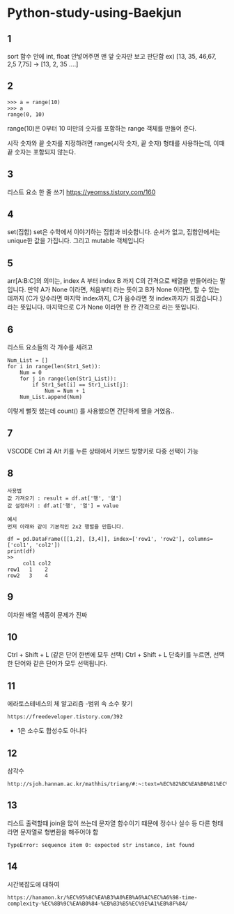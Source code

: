 # Python-study-using-Baekjun


## 1
sort 함수 안에 int, float 안넣어주면 맨 앞 숫자만 보고 판단함
ex) [13, 35, 46,67, 2,5 7,75] → [13, 2, 35 ....]

## 2
~~~
>>> a = range(10)
>>> a
range(0, 10)
~~~

range(10)은 0부터 10 미만의 숫자를 포함하는 range 객체를 만들어 준다.

시작 숫자와 끝 숫자를 지정하려면 range(시작 숫자, 끝 숫자) 형태를 사용하는데, 이때 끝 숫자는 포함되지 않는다.

## 3
리스트 요소 한 줄 쓰기
https://yeomss.tistory.com/160

## 4
set(집합)
set은 수학에서 이야기하는 집합과 비슷합니다.
순서가 없고, 집합안에서는 unique한 값을 가집니다.
그리고 mutable 객체입니다

## 5
arr[A:B:C]의 의미는, index A 부터 index B 까지 C의 간격으로 배열을 만들어라는 말입니다.
만약 A가 None 이라면, 처음부터 라는 뜻이고
B가 None 이라면, 할 수 있는 데까지 (C가 양수라면 마지막 index까지, C가 음수라면 첫 index까지가 되겠습니다.)라는 뜻입니다.
마지막으로 C가 None 이라면 한 칸 간격으로 라는 뜻입니다.

## 6
리스트 요소들의 각 개수를 세려고

~~~
Num_List = []
for i in range(len(Str1_Set)):
    Num = 0
    for j in range(len(Str1_List)):
        if Str1_Set[i] == Str1_List[j]:
            Num = Num + 1
    Num_List.append(Num)
~~~

이렇게 뻘짓 했는데
count() 를 사용했으면 간단하게 됐을 거였음..

## 7
VSCODE Ctrl 과 Alt 키를 누른 상태에서 키보드 방향키로 다중 선택이 가능

## 8 
~~~
사용법
값 가져오기 : result = df.at['행', '열']
값 설정하기 : df.at['행', '열'] = value

예시
먼저 아래와 같이 기본적인 2x2 행렬을 만듭니다.

df = pd.DataFrame([[1,2], [3,4]], index=['row1', 'row2'], columns=['col1', 'col2'])
print(df)
>>
     col1 col2
row1   1    2 
row2   3    4
~~~

## 9
이차원 배열 색종이 문제가 진짜 

## 10
Ctrl + Shift + L (같은 단어 한번에 모두 선택)
Ctrl + Shift + L 단축키를 누르면, 선택한 단어와 같은 단어가 모두 선택됩니다.


## 11
에라토스테네스의 체 알고리즘
-범위 속 소수 찾기
~~~
https://freedeveloper.tistory.com/392
~~~
- 1은 소수도 합성수도 아니다

## 12
삼각수 

~~~
http://sjoh.hannam.ac.kr/mathhis/triang/#:~:text=%EC%82%BC%EA%B0%81%EC%88%98%203%E8%A7%92%E6%95%B8%5Btriangular%20number%5D&text=%EB%8F%8C%EC%9D%84%20%EB%82%98%EB%9E%80%ED%9E%88%20%EB%86%93%EC%95%98%EC%9D%84,%EC%B4%9D%EC%88%98%EB%A5%BC%20%EB%82%98%ED%83%80%EB%82%B4%EB%8A%94%20%EC%88%98%EC%97%B4%EC%9D%B4%EB%8B%A4.&text=%EC%B4%88%ED%95%AD%EC%9D%B4%201%2C%20%EA%B3%B5%EC%B0%A8%EA%B0%80,n%ED%95%AD%EC%9C%BC%EB%A1%9C%20%ED%95%98%EB%8A%94%20%EC%88%98%EC%97%B4.
~~~

## 13
리스트 출력할떄 join을 많이 쓰는데 문자열 함수이기 떄문에 정수나 실수 등 다른 형태라면 문자열로 형변환을 해주어야 함

~~~
TypeError: sequence item 0: expected str instance, int found
~~~

## 14
시간복잡도에 대하여
~~~
https://hanamon.kr/%EC%95%8C%EA%B3%A0%EB%A6%AC%EC%A6%98-time-complexity-%EC%8B%9C%EA%B0%84-%EB%B3%B5%EC%9E%A1%EB%8F%84/
~~~
